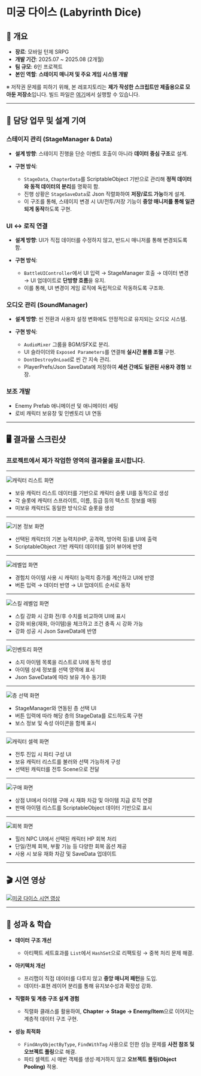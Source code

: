 # 미궁 다이스 (Labyrinth Dice)

## 📌 개요

* **장르**: 모바일 턴제 SRPG
* **개발 기간**: 2025.07 \~ 2025.08 (2개월)
* **팀 규모**: 6인 프로젝트
* **본인 역할**: **스테이지 매니저 및 주요 게임 시스템 개발**

※ 저작권 문제를 피하기 위해, 본 레포지토리는 **제가 작성한 스크립트만 제출용으로 모아둔 저장소**입니다.
빌드 파일은 [여기](https://drive.google.com/file/d/1JG1akxKOh-EYhb07p84_bXnLRH5ysh7c/view?usp=sharing)에서 실행할 수 있습니다.

---

## 🔧 담당 업무 및 설계 기여

### 스테이지 관리 (StageManager & Data)

* **설계 방향**: 스테이지 진행을 단순 이벤트 호출이 아니라 **데이터 중심 구조**로 설계.
* **구현 방식**:

  * `StageData`, `ChapterData`를 ScriptableObject 기반으로 관리해 **정적 데이터와 동적 데이터의 분리**를 명확히 함.
  * 진행 상황은 `StageSaveData`로 Json 직렬화하여 **저장/로드 가능**하게 설계.
  * 이 구조를 통해, 스테이지 변경 시 UI/전투/저장 기능이 **중앙 매니저를 통해 일관되게 동작**하도록 구현.

### UI ↔ 로직 연결

* **설계 방향**: UI가 직접 데이터를 수정하지 않고, 반드시 매니저를 통해 변경되도록 함.
* **구현 방식**:

  * `BattleUIController`에서 UI 입력 → StageManager 호출 → 데이터 변경 → UI 업데이트로 **단방향 흐름**을 유지.
  * 이를 통해, UI 변경이 게임 로직에 독립적으로 작동하도록 구조화.

### 오디오 관리 (SoundManager)

* **설계 방향**: 씬 전환과 사용자 설정 변화에도 안정적으로 유지되는 오디오 시스템.
* **구현 방식**:

  * `AudioMixer` 그룹을 BGM/SFX로 분리.
  * UI 슬라이더와 `Exposed Parameters`를 연결해 **실시간 볼륨 조절** 구현.
  * `DontDestroyOnLoad`로 씬 간 지속 관리.
  * PlayerPrefs/Json SaveData에 저장하여 **세션 간에도 일관된 사용자 경험** 보장.

### 보조 개발

* Enemy Prefab 애니메이션 및 애니메이터 세팅
* 로비 캐릭터 보유창 및 인벤토리 UI 연동

---

## 🖥️ 결과물 스크린샷

### 프로젝트에서 제가 작업한 영역의 결과물을 표시합니다.

---

![캐릭터 리스트 화면](Images/CharacterList.png)  
- 보유 캐릭터 리스트 데이터를 기반으로 캐릭터 슬롯 UI를 동적으로 생성  
- 각 슬롯에 캐릭터 스프라이트, 이름, 등급 등의 텍스트 정보를 매핑  
- 미보유 캐릭터도 동일한 방식으로 슬롯을 생성 

---

![기본 정보 화면](Images/BasicInfo.png)  
- 선택된 캐릭터의 기본 능력치(HP, 공격력, 방어력 등)를 UI에 출력  
- ScriptableObject 기반 캐릭터 데이터를 읽어 뷰어에 반영  

---

![레벨업 화면](Images/LevelUp.png)  
- 경험치 아이템 사용 시 캐릭터 능력치 증가를 계산하고 UI에 반영  
- 버튼 입력 → 데이터 반영 → UI 업데이트 순서로 동작  

---

![스킬 레벨업 화면](Images/SkillUp.png)  
- 스킬 강화 시 강화 전/후 수치를 비교하여 UI에 표시  
- 강화 비용(재화, 아이템)을 체크하고 조건 충족 시 강화 가능  
- 강화 성공 시 Json SaveData에 반영  

---

![인벤토리 화면](Images/Inventory.png)  
- 소지 아이템 목록을 리스트로 UI에 동적 생성  
- 아이템 상세 정보를 선택 영역에 표시  
- Json SaveData에 따라 보유 개수 동기화  

---

![층 선택 화면](Images/FloorSelect.png)  
- StageManager와 연동된 층 선택 UI  
- 버튼 입력에 따라 해당 층의 StageData를 로드하도록 구현  
- 보스 정보 및 속성 아이콘을 함께 표시  

---

![캐릭터 셀렉 화면](Images/CharacterSelect.png)  
- 전투 진입 시 파티 구성 UI  
- 보유 캐릭터 리스트를 불러와 선택 가능하게 구성  
- 선택된 캐릭터를 전투 Scene으로 전달  

---

![구매 화면](Images/Buy.png)  
- 상점 UI에서 아이템 구매 시 재화 차감 및 아이템 지급 로직 연결  
- 판매 아이템 리스트를 ScriptableObject 데이터 기반으로 표시  

---

![회복 화면](Images/Heal.png)  
- 힐러 NPC UI에서 선택된 캐릭터 HP 회복 처리  
- 단일/전체 회복, 부활 기능 등 다양한 회복 옵션 제공  
- 사용 시 보유 재화 차감 및 SaveData 업데이트

---
## 🎬 시연 영상

[![미궁 다이스 시연 영상](https://img.youtube.com/vi/G4RhUlvXA5w/0.jpg)](https://www.youtube.com/watch?v=G4RhUlvXA5w)


---


## 🚀 성과 & 학습

* **데이터 구조 개선**

  * 아티팩트 세트효과를 `List`에서 `HashSet`으로 리팩토링 → 중복 처리 문제 해결.

* **아키텍처 개선**

  * 프리팹이 직접 데이터를 다루지 않고 **중앙 매니저 패턴**을 도입.
  * 데이터-표현 레이어 분리를 통해 유지보수성과 확장성 강화.

* **직렬화 및 계층 구조 설계 경험**

  * 직렬화 클래스를 활용하여, **Chapter → Stage → Enemy/Item**으로 이어지는 계층적 데이터 구조 구현.

* **성능 최적화**

  * `FindAnyObjectByType`, `FindWithTag` 사용으로 인한 성능 문제를 **사전 참조 및 오브젝트 풀링**으로 해결.
  * 파티 셀렉트 시 매번 객체를 생성·제거하지 않고 **오브젝트 풀링(Object Pooling)** 적용.


